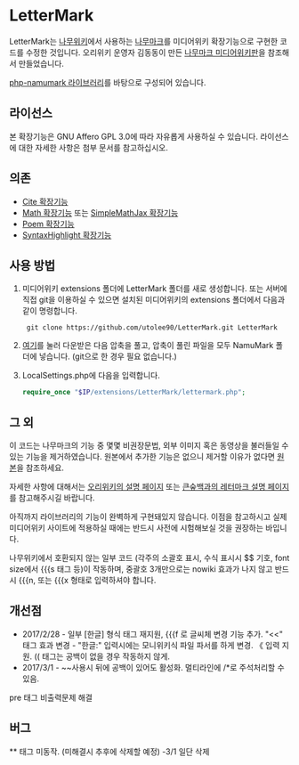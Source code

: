 # LetterMark
LetterMark는 [나무위키](https://namu.wiki)에서 사용하는 [나무마크](https://namu.wiki/w/%EB%82%98%EB%AC%B4%EC%9C%84%ED%82%A4:%ED%8E%B8%EC%A7%91%20%EB%8F%84%EC%9B%80%EB%A7%90)를 미디어위키 확장기능으로 구현한 코드를 수정한 것입니다. 오리위키 운영자 김동동이 만든 [나무마크 미디어위키판](https://github.com/Oriwiki/php-namumark-mediawiki/archive/master.zip)을 참조해서 만들었습니다.

[php-namumark 라이브러리](https://github.com/koreapyj/php-namumark)를 바탕으로 구성되어 있습니다.

## 라이선스
본 확장기능은 GNU Affero GPL 3.0에 따라 자유롭게 사용하실 수 있습니다. 라이선스에 대한 자세한 사항은 첨부 문서를 참고하십시오.

## 의존
* [Cite 확장기능](https://www.mediawiki.org/wiki/Extension:Cite)
* [Math 확장기능](https://www.mediawiki.org/wiki/Extension:Math) 또는 [SimpleMathJax 확장기능](https://www.mediawiki.org/wiki/Extension:SimpleMathJax)
* [Poem 확장기능](https://www.mediawiki.org/wiki/Extension:Poem)
* [SyntaxHighlight 확장기능](https://www.mediawiki.org/wiki/Extension:SyntaxHighlight)

## 사용 방법
1. 미디어위키 extensions 폴더에 LetterMark 폴더를 새로 생성합니다. 또는 서버에 직접 git을 이용하실 수 있으면 설치된 미디어위키의 extensions 폴더에서 다음과 같이 명령합니다.

		git clone https://github.com/utolee90/LetterMark.git LetterMark

1. [여기](https://github.com/utolee90/LetterMark/archive/master.zip)를 눌러 다운받은 다음 압축을 풀고, 압축이 풀린 파일을 모두 NamuMark 폴더에 넣습니다. (git으로 한 경우 필요 없습니다.)
1. LocalSettings.php에 다음을 입력합니다.

    ```php
    require_once "$IP/extensions/LetterMark/lettermark.php";
    ```

	
## 그 외
이 코드는 나무마크의 기능 중 몇몇 비권장문법, 외부 이미지 혹은 동영상을 불러들일 수 있는 기능을 제거하였습니다. 원본에서 추가한 기능은 없으니 제거할 이유가 없다면 [원본](https://github.com/Oriwiki/php-namumark-mediawiki/archive/master.zip)을 참조하세요.

자세한 사항에 대해서는 [오리위키의 설명 페이지](http://oriwiki.net/%EB%8F%84%EC%9B%80%EB%A7%90:%EC%9C%84%ED%82%A4_%EB%AC%B8%EB%B2%95/%EB%82%98%EB%AC%B4%EB%A7%88%ED%81%AC) 또는 [큰숲백과의 레터마크 설명 페이지](https://bigforest.miraheze.org/wiki/큰숲백과:LetterMark/)를 참고해주시길 바랍니다.

아직까지 라이브러리의 기능이 완벽하게 구현돼있지 않습니다. 이점을 참고하시고 실제 미디어위키 사이트에 적용하실 때에는 반드시 사전에 시험해보실 것을 권장하는 바입니다.

나무위키에서 호환되지 않는 일부 코드 (각주의 소괄호 표시, 수식 표시시 $$ 기호, font size에서 {{{s 태그 등)이 작동하며, 중괄호 3개만으로는 nowiki 효과가 나지 않고 반드시 {{{n, 또는 {{{x 형태로 입력하셔야 합니다.

## 개선점 

- 2017/2/28 - 일부 [한글] 형식 태그 재지원, {{{f 로 글씨체 변경 기능 추가. "<<" 태그 효과 변경 - "한글:" 입력시에는 모니위키식 파일 파서를 하게 변경. 《 입력 지원. (( 태그는 공백이 없을 경우 작동하지 않게. 
- 2017/3/1 - <nowiki>~~</nowiki>사용시 뒤에 공백이 있어도 활성화. 멀티라인에 <nowiki>/*</nowiki>로 주석처리할 수 있음. 

pre  태그 비출력문제 해결   
## 버그
<nowiki>**</nowiki> 태그 미동작. (미해결시 추후에 삭제할 예정) -3/1 일단 삭제

